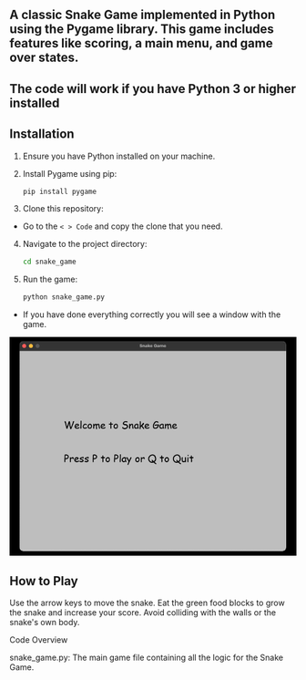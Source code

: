 
## A classic Snake Game implemented in Python using the Pygame library. This game includes features like scoring, a main menu, and game over states.

## The code will work if you have Python 3 or higher installed

## Installation

1. Ensure you have Python installed on your machine.
2. Install Pygame using pip:

   ```bash
   pip install pygame 
   ```

3. Clone this repository:

- Go to the `< > Code` and copy the clone that you need.

4. Navigate to the project directory:
   ```bash
   cd snake_game
   ```

5. Run the game:
   ```bash
   python snake_game.py
   ```
   
- If you have done everything correctly you will see a window with the game.


![](image/main_window.png)


## How to Play
Use the arrow keys to move the snake.
Eat the green food blocks to grow the snake and increase your score.
Avoid colliding with the walls or the snake's own body.

Code Overview

snake_game.py: The main game file containing all the logic for the Snake Game.
 